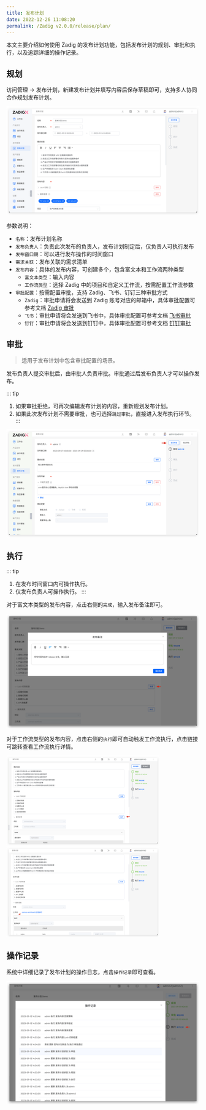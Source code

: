 ```yaml
---
title: 发布计划
date: 2022-12-26 11:08:20
permalink: /Zadig v2.0.0/release/plan/
---
```


本文主要介绍如何使用 Zadig 的发布计划功能，包括发布计划的规划、审批和执行，以及追踪详细的操作记录。

## 规划
访问管理 -> 发布计划，新建发布计划并填写内容后保存草稿即可，支持多人协同合作规划发布计划。

![发布计划](../../../_images/release_plan_1.png)

参数说明：

- `名称`：发布计划名称
- `发布负责人`：负责此次发布的负责人，发布计划制定后，仅负责人可执行发布
- `发布窗口期`：可以进行发布操作的时间窗口
- `需求关联`：发布关联的需求清单
- `发布内容`：具体的发布内容，可创建多个，包含富文本和工作流两种类型
    - `富文本类型`：输入内容
    - `工作流类型`：选择 Zadig 中的项目和自定义工作流，按需配置工作流参数
- `审批配置`：按需配置审批，支持 Zadig、飞书、钉钉三种审批方式
    - `Zadig`：审批申请将会发送到 Zadig 账号对应的邮箱中，具体审批配置可参考文档 [Zadig 审批](/cn/Zadig%20v2.0.0/project/workflow-approval/#zadigx-审批/)
    - `飞书`：审批申请将会发送到飞书中，具体审批配置可参考文档 [飞书审批](/cn/Zadig%20v2.0.0/project/workflow-approval/飞书审批/)
    - `钉钉`：审批申请将会发送到钉钉中，具体审批配置可参考文档 [钉钉审批](/cn/Zadig%20v2.0.0/project/workflow-approval/钉钉审批/)

## 审批

> 适用于发布计划中包含审批配置的场景。

发布负责人提交审批后，由审批人负责审批。审批通过后发布负责人才可以操作发布。

::: tip
1. 如果审批拒绝，可再次编辑发布计划的内容，重新规划发布计划。
2. 如果此次发布计划不需要审批，也可选择`跳过审批`，直接进入发布执行环节。
:::

![发布计划](../../../_images/release_plan_2.png)

## 执行
::: tip
1. 在发布时间窗口内可操作执行。
2. 仅发布负责人可操作执行。
:::

对于富文本类型的发布内容，点击右侧的`完成`，输入发布备注即可。

![发布计划](../../../_images/release_plan_4.png)

对于工作流类型的发布内容，点击右侧的`执行`即可自动触发工作流执行，点击链接可跳转查看工作流执行详情。
<!-- 终版 ok 后再展开说明工作流执行参数 -->

<img src="../../../_images/release_plan_5.png" width="400">
<img src="../../../_images/release_plan_6.png" width="400">

## 操作记录

系统中详细记录了发布计划的操作日志，点击`操作记录`即可查看。

![发布计划](../../../_images/release_plan_7.png)
